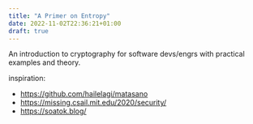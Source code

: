 ```yaml
---
title: "A Primer on Entropy"
date: 2022-11-02T22:36:21+01:00
draft: true
---
```


An introduction to cryptography for software devs/engrs with practical examples and theory.

inspiration:
- https://github.com/hailelagi/matasano
- https://missing.csail.mit.edu/2020/security/
- https://soatok.blog/
